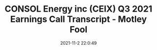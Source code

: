 ---
"title": "CONSOL Energy inc (CEIX) Q3 2021 Earnings Call Transcript - Motley Fool"
"date": "2021-11-2 22:0:49"
"feed_name": "GOOGLENEWSMINING"
"feed_website": "https://news.google.com/search?q=mining%2Bincident&hl=en-US&gl=US&ceid=US:en"
"feed_rss": "https://news.google.com/rss/search?q=mining%2Bincident&hl=en-US&gl=US&ceid=US:en"
"link": "https://www.fool.com/earnings/call-transcripts/2021/11/02/consol-energy-inc-ceix-q3-2021-earnings-call-trans/"
"source": "{'href': 'https://www.fool.com', 'title': 'Motley Fool'}"
"file": "_posts/2021-1-1-f44b74e7e068e47d78959ecf1ec6bce946d3ff6f.md"
"accident": "0"
"drilling": "0"
"dead": "0"
"injured": "0"
"arrested": "0"
"place": "unknown place"
"where": "unknown site"
"causes": "unknown"
"place_uri": "unknown place"
---